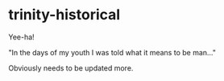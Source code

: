 # trinity-historical

Yee-ha!

"In the days of my youth I was told what it means to be man..."

Obviously needs to be updated more.
